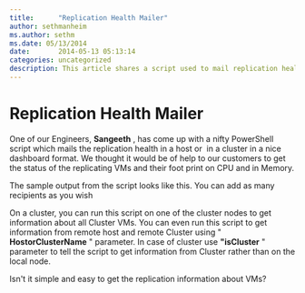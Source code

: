 ```yaml
---
title:      "Replication Health Mailer"
author: sethmanheim
ms.author: sethm
ms.date: 05/13/2014
date:       2014-05-13 05:13:14
categories: uncategorized
description: This article shares a script used to mail replication health in a cluster in a dashboard format.
---
```

# Replication Health Mailer

One of our Engineers, **Sangeeth** , has come up with a nifty PowerShell script which mails the replication health in a host or  in a cluster in a nice dashboard format. We thought it would be of help to our customers to get the status of the replicating VMs and their foot print on CPU and in Memory.

The sample output from the script looks like this. You can add as many recipients as you wish 

<!--[![Capture](https://msdnshared.blob.core.windows.net/media/TNBlogsFS/prod.evol.blogs.technet.com/CommunityServer.Blogs.Components.WeblogFiles/00/00/00/50/45/metablogapi/Capture_thumb_3A145EB7.png)](https://msdnshared.blob.core.windows.net/media/TNBlogsFS/prod.evol.blogs.technet.com/CommunityServer.Blogs.Components.WeblogFiles/00/00/00/50/45/metablogapi/Capture_7D5CD626.png)-->

On a cluster, you can run this script on one of the cluster nodes to get information about all Cluster VMs. You can even run this script to get information from remote host and remote Cluster using " **HostorClusterName** " parameter. In case of cluster use **"isCluster** " parameter to tell the script to get information from Cluster rather than on the local node.

Isn't it simple and easy to get the replication information about VMs?
